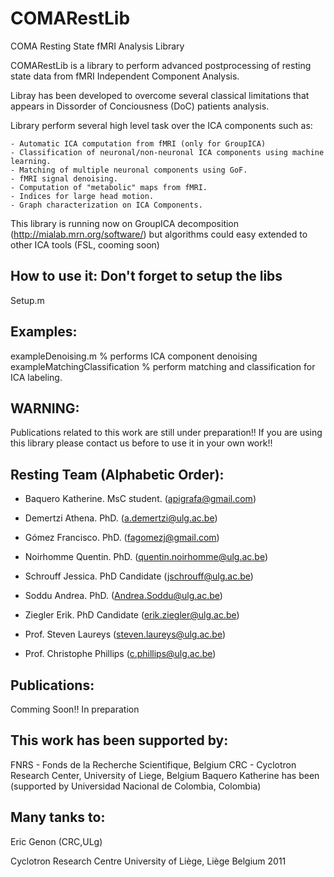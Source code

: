 COMARestLib
===========

COMA Resting State fMRI Analysis Library

COMARestLib is a library to perform advanced postprocessing of resting state data from fMRI Independent Component Analysis.

Libray has been developed to overcome several classical limitations that appears in Dissorder of Conciousness (DoC) patients analysis.


Library perform several high level task over the ICA components such as:

	- Automatic ICA computation from fMRI (only for GroupICA)
	- Classification of neuronal/non-neuronal ICA components using machine learning.
	- Matching of multiple neuronal components using GoF.
	- fMRI signal denoising.
	- Computation of "metabolic" maps from fMRI.
	- Indices for large head motion.
	- Graph characterization on ICA Components.

This library is running now on GroupICA decomposition (http://mialab.mrn.org/software/) but algorithms could easy extended to other ICA
tools (FSL, cooming soon)


How to use it: Don't forget to setup the libs
--------------
Setup.m 


Examples:
--------

exampleDenoising.m % performs ICA component denoising
exampleMatchingClassification % perform matching and classification for ICA labeling.

WARNING:
--------

Publications related to this work are still under preparation!!
If you are using this library please contact us before to use it in your own work!!


Resting Team (Alphabetic Order):
--------------------------------

- Baquero Katherine. MsC student. (apigrafa@gmail.com)
- Demertzi Athena. PhD. (a.demertzi@ulg.ac.be)
- Gómez Francisco. PhD. (fagomezj@gmail.com)
- Noirhomme Quentin. PhD. (quentin.noirhomme@ulg.ac.be)
- Schrouff Jessica. PhD Candidate (jschrouff@ulg.ac.be)
- Soddu Andrea. PhD. (Andrea.Soddu@ulg.ac.be)
- Ziegler Erik. PhD Candidate (erik.ziegler@ulg.ac.be)

- Prof. Steven Laureys (steven.laureys@ulg.ac.be)
- Prof. Christophe Phillips (c.phillips@ulg.ac.be)


Publications:
-------------

Comming Soon!!
In preparation



This work has been supported by:
--------------------------------

FNRS - Fonds de la Recherche Scientifique, Belgium
CRC - Cyclotron Research Center, University of Liege, Belgium
Baquero Katherine has been (supported by Universidad Nacional de Colombia, Colombia)


Many tanks to:
--------------

Eric Genon (CRC,ULg)

Cyclotron Research Centre
University of Liège, Liège
Belgium
2011
